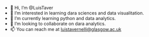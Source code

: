 - 👋 Hi, I’m @LuisTaver
- 👀 I’m interested in learning dara sciences and data visualitation. 
- 🌱 I’m currently learning python and data analytics. 
- 💞️ I’m looking to collaborate on dara analytics. 
- 📫 You can reach me at luistavernelli@glasgow.ac.uk

<!---
LuisTaver/LuisTaver is a ✨ special ✨ repository because its `README.md` (this file) appears on your GitHub profile.
You can click the Preview link to take a look at your changes.
--->
